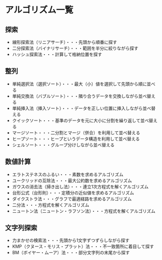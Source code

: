 # アルゴリズム一覧

## 探索
- 線形探索法（リニアサーチ）・・・先頭から順番に探す
- 二分探索法（バイナリサーチ）・・・範囲を半分に絞りながら探す
- ハッシュ探索法・・・計算して格納位置を探す

## 整列
- 単純選択法（選択ソート）・・・最大（小）値を選択して先頭から順に並べる
- 単純交換法（バブルソート）・・・隣り合うデータを交換しながら並べ替える
- 単純挿入法（挿入ソート）・・・データを正しい位置に挿入しながら並べ替える
- クイックソート・・・基準のデータを元に大小に分割を繰り返して並べ替える
- マージソート・・・二分割とマージ（併合）を利用して並べ替える
- ヒープソート・・・ヒープというデータ構造を利用して並べ替える
- シェルソート・・・グループ分けしながら並べ替える

## 数値計算
- エラトステネスのふるい・・・素数を求めるアルゴリズム
- ユークリッドの互除法・・・最大公約数を求めるアルゴリズム
- ガウスの消去法（掃き出し法）・・・連立1次方程式を解くアルゴリズム
- 台形公式（台形則）・・・定積分の近似値を求めるアルゴリズム
- ダイクストラ法・・・グラフで最適経路を求めるアルゴリズム
- 二分法・・・方程式を解くアルゴリズム
- ニュートン法（ニュートン・ラフソン法）・・・方程式を解くアルゴリズム

## 文字列探索
- 力まかせの検索法・・・先頭から1文字ずつずらしながら探す
- KMP（クヌース・モリス・プラット）法・・・不一致箇所に着目して探す
- BM（ボイヤー・ムーア）法・・・部分文字列の末尾から探す